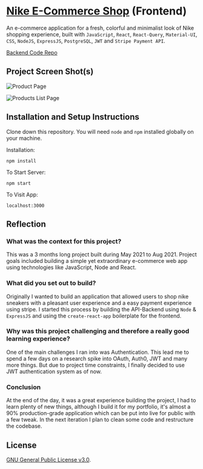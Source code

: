 # [Nike E-Commerce Shop](https://nike-sneakshop.netlify.app/) (Frontend)

An e-commerce application for a fresh, colorful and minimalist look of Nike shopping experience, built with `JavaScript`, `React`, `React-Query`, `Material-UI`, `CSS`, `NodeJS`, `ExpressJS`, `PostgreSQL`, `JWT` and `Stripe Payment API`.

[Backend Code Repo](https://github.com/iKausik/nike-shop-rebuild-backend)

## Project Screen Shot(s)

![Product Page](https://raw.githubusercontent.com/iKausik/nike-shop-rebuild-frontend/master/src/assets/single-prod.png)

![Products List Page](https://raw.githubusercontent.com/iKausik/nike-shop-rebuild-frontend/master/src/assets/men-shoes.png)

## Installation and Setup Instructions

Clone down this repository. You will need `node` and `npm` installed globally on your machine.

Installation:

`npm install`

To Start Server:

`npm start`

To Visit App:

`localhost:3000`

## Reflection

### What was the context for this project?

This was a 3 months long project built during May 2021 to Aug 2021. Project goals included building a simple yet extraordinary e-commerce web app using technologies like JavaScript, Node and React.

### What did you set out to build?

Originally I wanted to build an application that allowed users to shop nike sneakers with a pleasant user experience and a easy payment experience using stripe. I started this process by building the API-Backend using `Node` & `ExpressJS` and using the `create-react-app` boilerplate for the frontend.

### Why was this project challenging and therefore a really good learning experience?

One of the main challenges I ran into was Authentication. This lead me to spend a few days on a research spike into OAuth, Auth0, JWT and many more things. But due to project time constraints, I finally decided to use JWT authentication system as of now.

### Conclusion

At the end of the day, it was a great experience building the project, I had to learn plenty of new things, although I build it for my portfolio, it's almost a 90% production-grade application which can be put into live for public with a few tweak. In the next iteration I plan to clean some code and restructure the codebase.

## License

[GNU General Public License v3.0](./LICENSE).
